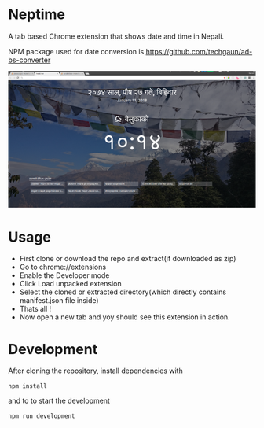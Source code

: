 # Neptime

A tab based Chrome extension that shows date and time in Nepali. 

NPM package used for date conversion is https://github.com/techgaun/ad-bs-converter

![Wordtab Image](https://raw.githubusercontent.com/drklrd/neptime/master/neptime.png)


# Usage

- First clone or download the repo and extract(if downloaded as zip)
- Go to chrome://extensions
- Enable the Developer mode
- Click Load unpacked extension
- Select the cloned or extracted directory(which directly contains manifest.json file inside)
- Thats all ! 
- Now open a new tab and yoy should see this extension in action.


# Development

After cloning the repository, install dependencies with
```
npm install
```

and to to start the development 
```
npm run development
```